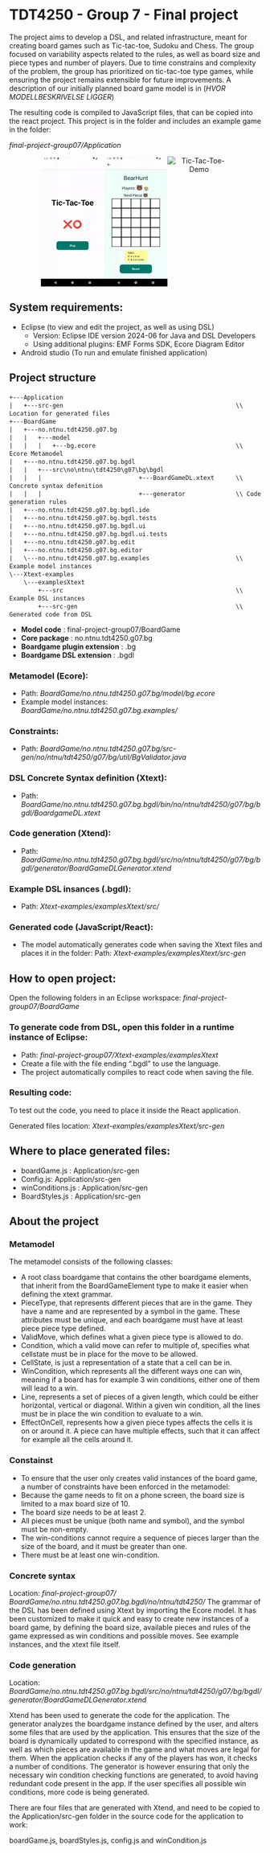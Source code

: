 # TDT4250 - Group 7 - Final project

The project aims to develop a DSL, and related infrastructure, meant for creating board games such as Tic-tac-toe, Sudoku and Chess. The group focused on variability aspects related to the rules, as well as board size and piece types and number of players. Due to time constrains and complexity of the problem, the group has prioritized on tic-tac-toe type games, while ensuring the project remains extensible for future improvements. A description of our initially planned board game model is in (*HVOR MODELLBESKRIVELSE LIGGER*)  

The resulting code is compiled to JavaScript files, that can be copied into the react project. This project is in the folder and includes an example game in the folder:  

*final-project-group07/Application*
<div style="display: flex; justify-content: center; text-align:center">
<img src="Images/bg1.gif" alt="Tic-Tac-Toe-Demo" width="25%">
<img src="Images/bg2.gif" alt="Tic-Tac-Toe-Demo" width="25%">
<img src="Images/bg3.gif" alt="Tic-Tac-Toe-Demo" width="25%">
</div>

## **System requirements:**
- Eclipse (to view and edit the project, as well as using DSL)
   - Version: Eclipse IDE version 2024-06 for Java and DSL Developers
   - Using additional plugins: EMF Forms SDK, Ecore Diagram Editor
- Android studio (To run and emulate finished application)

## Project structure 

```
+---Application
|   +---src-gen                                                \\ Location for generated files
+---BoardGame
|   +---no.ntnu.tdt4250.g07.bg
|   |   +---model
|   |   |   +---bg.ecore                                       \\ Ecore Metamodel
|   +---no.ntnu.tdt4250.g07.bg.bgdl
|   |   +---src\no\ntnu\tdt4250\g07\bg\bgdl
|   |	|                           +---BoardGameDL.xtext      \\ Concrete syntax defenition
|   |   |                           +---generator              \\ Code generation rules
|   +---no.ntnu.tdt4250.g07.bg.bgdl.ide
|   +---no.ntnu.tdt4250.g07.bg.bgdl.tests
|   +---no.ntnu.tdt4250.g07.bg.bgdl.ui
|   +---no.ntnu.tdt4250.g07.bg.bgdl.ui.tests
|   +---no.ntnu.tdt4250.g07.bg.edit
|   +---no.ntnu.tdt4250.g07.bg.editor
|   \---no.ntnu.tdt4250.g07.bg.examples                        \\ Example model instances
\---Xtext-examples
    \---examplesXtext
        +---src                                                \\ Example DSL instances
        +---src-gen                                            \\ Generated code from DSL
```
- **Model code** :  final-project-group07/BoardGame 
- **Core package** : no.ntnu.tdt4250.g07.bg 
- **Boardgame plugin extension** : .bg 
- **Boardgame DSL extension** : .bgdl 

### **Metamodel (Ecore):**
- Path: *BoardGame/no.ntnu.tdt4250.g07.bg/model/bg.ecore*
- Example model instances: *BoardGame/no.ntnu.tdt4250.g07.bg.examples/*

### Constraints:
- Path: *BoardGame/no.ntnu.tdt4250.g07.bg/src-gen/no/ntnu/tdt4250/g07/bg/util/BgValidator.java* 

### **DSL Concrete Syntax definition (Xtext):**
- Path: *BoardGame/no.ntnu.tdt4250.g07.bg.bgdl/bin/no/ntnu/tdt4250/g07/bg/bgdl/BoardgameDL.xtext*

### **Code generation (Xtend):**
- Path: *BoardGame/no.ntnu.tdt4250.g07.bg.bgdl/src/no/ntnu/tdt4250/g07/bg/bgdl/generator/BoardGameDLGenerator.xtend*

### **Example DSL insances (.bgdl):**
- Path: *Xtext-examples/examplesXtext/src/*

### **Generated code (JavaScript/React):**
- The model automatically generates code when saving the Xtext files and places it in the folder:
Path: *Xtext-examples/examplesXtext/src-gen*

## How to open project: 
Open the following folders in an Eclipse workspace: *final-project-group07/BoardGame*

### **To generate code from DSL, open this folder in a runtime instance of Eclipse:** 

- Path: *final-project-group07/Xtext-examples/examplesXtext*
- Create a file with the file ending “.bgdl” to use the language. 
- The project automatically compiles to react code when saving the file. 

### Resulting code: 

To test out the code, you need to place it inside the React application. 

Generated files location: *Xtext-examples/examplesXtext/src-gen*


## **Where to place generated files:**
- boardGame.js : Application/src-gen 
- Config.js: Application/src-gen 
- winConditions.js : Application/src-gen 
- BoardStyles.js : Application/src-gen 

 ## About the project
### Metamodel
The metamodel consists of the following classes: 
- A root class boardgame that contains the other boardgame elements, that inherit from the BoardGameElement type to make it easier when defining the xtext grammar. 
- PieceType, that represents different pieces that are in the game. They have a name and are represented by a symbol in the game. These attributes must be unique, and each boardgame must have at least piece piece type defined. 
- ValidMove, which defines what a given piece type is allowed to do.  
- Condition, which a valid move can refer to multiple of, specifies what cellstate must be in place for the move to be allowed. 
- CellState, is just a representation of a state that a cell can be in. 
- WinCondition, which represents all the different ways one can win, meaning if a board has for example 3 win conditions, either one of them will lead to a win. 
- Line, represents a set of pieces of a given length, which could be either horizontal, vertical or diagonal. Within a given win condition, all the lines must be in place the win condition to evaluate to a win. 
- EffectOnCell, represents how a given piece types affects the cells it is on or around it. A piece can have multiple effects, such that it can affect for example all the cells around it. 

### Constainst
- To ensure that the user only creates valid instances of the board game, a number of constraints have been enforced in the metamodel: 
- Because the game needs to fit on a phone screen, the board size is limited to a max board size of 10. 
- The board size needs to be at least 2. 
- All pieces must be unique (both name and symbol), and the symbol must be non-empty. 
- The win-conditions cannot require a sequence of pieces larger than the size of the board, and it must be greater than one. 
- There must be at least one win-condition.

### Concrete syntax
Location: *final-project-group07/ BoardGame/no.ntnu.tdt4250.g07.bg.bgdl/no/ntnu/tdt4250/* 
The grammar of the DSL has been defined using Xtext by importing the Ecore model. It has been customized to make it quick and easy to create new instances of a board game, by defining the board size, available pieces and rules of the game expressed as win conditions and possible moves. See example instances, and the xtext file itself. 

### Code generation
Location: *BoardGame/no.ntnu.tdt4250.g07.bg.bgdl/src/no/ntnu/tdt4250/g07/bg/bgdl/generator/BoardGameDLGenerator.xtend* 

Xtend has been used to generate the code for the application. The generator analyzes the boardgame instance defined by the user, and alters some files that are used by the application. This ensures that the size of the board is dynamically updated to correspond with the specified instance, as well as which pieces are available in the game and what moves are legal for them. When the application checks if any of the players has won, it checks a number of conditions. The generator is however ensuring that only the necessary win condition checking functions are generated, to avoid having redundant code present in the app. If the user specifies all possible win conditions, more code is being generated. 

There are four files that are generated with Xtend, and need to be copied to the Application/src-gen folder in the source code for the application to work: 

boardGame.js, boardStyles.js, config.js and winCondition.js 
